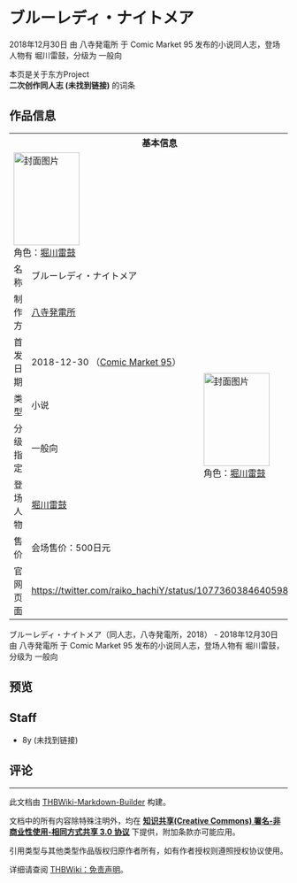 # ブルーレディ・ナイトメア

<!-- source html: G:\repos\THBWiki-Markdown-Builder\THBWikiMarkdown\Temp\main\2\25\ns0%3A%E3%83%96%E3%83%AB%E3%83%BC%E3%83%AC%E3%83%87%E3%82%A3%E3%83%BB%E3%83%8A%E3%82%A4%E3%83%88%E3%83%A1%E3%82%A2.html -->

2018年12月30日 由 八寺発電所 于 Comic Market 95 发布的小说同人志，登场人物有 堀川雷鼓，分级为 一般向

本页是关于东方Project  
 **二次创作同人志 (未找到链接)** 的词条

## 作品信息

<table><tbody><tr><th colspan="3">基本信息</th></tr><tr><td class="cover-artwork-mobile" colspan="2"><a href="./文件-ブルーレディ・ナイトメア封面.jpg.md" class="image" title="封面图片"><img alt="封面图片" src="https://upload.thwiki.cc/thumb/e/ed/%E3%83%96%E3%83%AB%E3%83%BC%E3%83%AC%E3%83%87%E3%82%A3%E3%83%BB%E3%83%8A%E3%82%A4%E3%83%88%E3%83%A1%E3%82%A2%E5%B0%81%E9%9D%A2.jpg/119px-%E3%83%96%E3%83%AB%E3%83%BC%E3%83%AC%E3%83%87%E3%82%A3%E3%83%BB%E3%83%8A%E3%82%A4%E3%83%88%E3%83%A1%E3%82%A2%E5%B0%81%E9%9D%A2.jpg" decoding="async" loading="lazy" width="119" height="168" srcset="https://upload.thwiki.cc/thumb/e/ed/%E3%83%96%E3%83%AB%E3%83%BC%E3%83%AC%E3%83%87%E3%82%A3%E3%83%BB%E3%83%8A%E3%82%A4%E3%83%88%E3%83%A1%E3%82%A2%E5%B0%81%E9%9D%A2.jpg/178px-%E3%83%96%E3%83%AB%E3%83%BC%E3%83%AC%E3%83%87%E3%82%A3%E3%83%BB%E3%83%8A%E3%82%A4%E3%83%88%E3%83%A1%E3%82%A2%E5%B0%81%E9%9D%A2.jpg 1.5x, https://upload.thwiki.cc/thumb/e/ed/%E3%83%96%E3%83%AB%E3%83%BC%E3%83%AC%E3%83%87%E3%82%A3%E3%83%BB%E3%83%8A%E3%82%A4%E3%83%88%E3%83%A1%E3%82%A2%E5%B0%81%E9%9D%A2.jpg/238px-%E3%83%96%E3%83%AB%E3%83%BC%E3%83%AC%E3%83%87%E3%82%A3%E3%83%BB%E3%83%8A%E3%82%A4%E3%83%88%E3%83%A1%E3%82%A2%E5%B0%81%E9%9D%A2.jpg 2x" data-file-width="1450" data-file-height="2048"></a><div class="cover-char">角色：<a href="./堀川雷鼓.md" title="堀川雷鼓">堀川雷鼓</a></div></td>
</tr><tr><td class="label">名称</td><td colspan="2"> ブルーレディ・ナイトメア </td></tr><tr><td class="label">制作方</td><td><a href="./八寺発電所.md" title="八寺発電所">八寺発電所</a></td><td class="cover-artwork" rowspan="6" style="min-width:168px;"><a href="./文件-ブルーレディ・ナイトメア封面.jpg.md" class="image" title="封面图片"><img alt="封面图片" src="https://upload.thwiki.cc/thumb/e/ed/%E3%83%96%E3%83%AB%E3%83%BC%E3%83%AC%E3%83%87%E3%82%A3%E3%83%BB%E3%83%8A%E3%82%A4%E3%83%88%E3%83%A1%E3%82%A2%E5%B0%81%E9%9D%A2.jpg/119px-%E3%83%96%E3%83%AB%E3%83%BC%E3%83%AC%E3%83%87%E3%82%A3%E3%83%BB%E3%83%8A%E3%82%A4%E3%83%88%E3%83%A1%E3%82%A2%E5%B0%81%E9%9D%A2.jpg" decoding="async" loading="lazy" width="119" height="168" srcset="https://upload.thwiki.cc/thumb/e/ed/%E3%83%96%E3%83%AB%E3%83%BC%E3%83%AC%E3%83%87%E3%82%A3%E3%83%BB%E3%83%8A%E3%82%A4%E3%83%88%E3%83%A1%E3%82%A2%E5%B0%81%E9%9D%A2.jpg/178px-%E3%83%96%E3%83%AB%E3%83%BC%E3%83%AC%E3%83%87%E3%82%A3%E3%83%BB%E3%83%8A%E3%82%A4%E3%83%88%E3%83%A1%E3%82%A2%E5%B0%81%E9%9D%A2.jpg 1.5x, https://upload.thwiki.cc/thumb/e/ed/%E3%83%96%E3%83%AB%E3%83%BC%E3%83%AC%E3%83%87%E3%82%A3%E3%83%BB%E3%83%8A%E3%82%A4%E3%83%88%E3%83%A1%E3%82%A2%E5%B0%81%E9%9D%A2.jpg/238px-%E3%83%96%E3%83%AB%E3%83%BC%E3%83%AC%E3%83%87%E3%82%A3%E3%83%BB%E3%83%8A%E3%82%A4%E3%83%88%E3%83%A1%E3%82%A2%E5%B0%81%E9%9D%A2.jpg 2x" data-file-width="1450" data-file-height="2048"></a><div class="cover-char">角色：<a href="./堀川雷鼓.md" title="堀川雷鼓">堀川雷鼓</a></div></td>
</tr><tr><td class="label">首发日期</td><td>2018-12-30&#160;（<a href="/展会作品列表?e=Comic+Market%2395">Comic Market 95</a>）</td></tr><tr><td class="label">类型</td><td>小说</td></tr><tr><td class="label">分级指定</td><td>一般向</td></tr><tr><td class="label">登场人物</td><td><a href="./堀川雷鼓.md" title="堀川雷鼓">堀川雷鼓</a></td></tr><tr><td class="label">售价</td><td>会场售价：500日元</td></tr>
<tr><td class="label">官网页面</td><td colspan="2"><a rel="nofollow" class="external free" href="https://twitter.com/raiko_hachiY/status/1077360384640598016">https://twitter.com/raiko_hachiY/status/1077360384640598016</a></td></tr></tbody></table>

ブルーレディ・ナイトメア（同人志，八寺発電所，2018） - 2018年12月30日 由 八寺発電所 于 Comic Market 95 发布的小说同人志，登场人物有 堀川雷鼓，分级为 一般向

## 预览

## Staff
- 8y (未找到链接)


## 评论




---

此文档由 [THBWiki-Markdown-Builder](https://github.com/Delsin-Yu/THBWiki-Markdown-Builder) 构建。

文档中的所有内容除特殊注明外，均在 [**知识共享(Creative Commons) 署名-非商业性使用-相同方式共享 3.0 协议**](https://creativecommons.org/licenses/by-sa/3.0/deed.zh-hans) 下提供，附加条款亦可能应用。

引用类型与其他类型作品版权归原作者所有，如有作者授权则遵照授权协议使用。

详细请查阅 [THBWiki：免责声明](https://thbwiki.cc/THBWiki:%E5%85%8D%E8%B4%A3%E5%A3%B0%E6%98%8E)。

